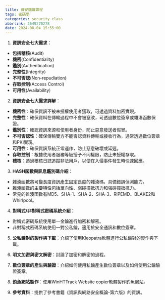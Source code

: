 ```yaml
---
title: 資安鑑識課程
tags: 密碼學
categories: security class
abbrlink: 2649270278
date: 2024-08-04 15:55:00
---
```

1. **資訊安全七大需求**：
- **包括稽核**(Audit)
- **機密**(Confidentiality)
- **鑑別**(Authentication)
- **完整性**(Integrity)
- **不可否認**(Non-repudiation)
- **存取控制**(Access Control)
- **可用性**(Availability)

2. **資訊安全七大需求詳解**：
 - **機密性**：確保資訊不被未授權使用者獲取，可透過資料加密實現。
 - **完整性**：確保資料在傳輸過程中不會被竄改，可透過數位簽章或雜湊函數保證。
 - **鑑別性**：確認資訊來源和使用者身份，防止惡意發送者假冒。
 - **不可否認性**：確保傳輸雙方不能否認資料傳輸或接收行為，通常透過數位簽章和PKI實現。
 - **可用性**：確保資訊系統正常運作，防止惡意破壞或延遲。
 - **存取控制**：根據使用者服務等級授予不同權限，防止未授權存取。
 - **稽核**：透過稽核日誌追蹤非法用戶，以便在入侵事件發生時快速回應。

3. **HASH函數與訊息鑑別碼介紹**：
 - 雜湊函數將可變長度資訊產生固定長度的雜湊碼，具備錯誤偵測能力。
 - 雜湊函數的主要特性包括單向性、弱碰撞抵抗力和強碰撞抵抗力。
 - 常見的雜湊函數有MD5、SHA-1、SHA-2、SHA-3、RIPEMD、BLAKE2和Whirlpool。

4. **對稱式/非對稱式密碼系統介紹**：
 - 對稱式密碼系統使用單一金鑰進行加密和解密。
 - 非對稱式密碼系統使用一對公私鑰，適用於安全通訊和數位簽章。

5. **公私鑰對的製作與下載**：介紹了使用Kleopatra軟體進行公私鑰對的製作與下載。

6. **明文加密與密文解密**：討論了加密和解密的過程。

7. **數位簽章的產生與驗證**：介紹如何使用私鑰產生數位簽章以及如何使用公鑰驗證簽章。

8. **釣魚網站製作**：使用WinHTTrack Website copier軟體製作釣魚網站。

9. **參考資料**：提供了參考書籍《資訊與網路安全概論-第六版》的資訊。